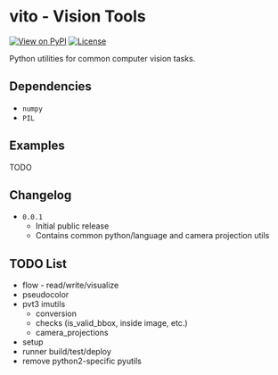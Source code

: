 # vito - Vision Tools
[![View on PyPI](https://img.shields.io/pypi/v/vito.svg)](https://pypi.org/project/vito)
[![License](https://img.shields.io/badge/license-MIT-blue.svg)](https://github.com/snototter/vito/blob/master/LICENSE?raw=true)

Python utilities for common computer vision tasks.

## Dependencies
* `numpy`
* `PIL`

## Examples
TODO

## Changelog
* `0.0.1`
  * Initial public release
  * Contains common python/language and camera projection utils

## TODO List
* flow - read/write/visualize
* pseudocolor
* pvt3 imutils
  * conversion
  * checks (is_valid_bbox, inside image, etc.)
  * camera_projections
* setup
* runner build/test/deploy
* remove python2-specific pyutils
